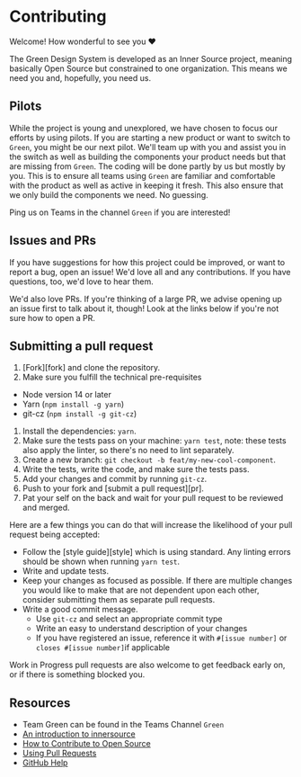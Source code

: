 # Contributing

Welcome! How wonderful to see you ❤️

The Green Design System is developed as an Inner Source project, meaning basically Open Source but constrained to one organization. This means we need you and, hopefully, you need us.

## Pilots

While the project is young and unexplored, we have chosen to focus our efforts by using pilots. If you are starting a new product or want to switch to `Green`, you might be our next pilot. We'll team up with you and assist you in the switch as well as building the components your product needs but that are missing from `Green`. The coding will be done partly by us but mostly by you. This is to ensure all teams using `Green` are familiar and comfortable with the product as well as active in keeping it fresh. This also ensure that we only build the components we need. No guessing.

Ping us on Teams in the channel `Green` if you are interested!

## Issues and PRs

If you have suggestions for how this project could be improved, or want to report a bug, open an issue! We'd love all and any contributions. If you have questions, too, we'd love to hear them.

We'd also love PRs. If you're thinking of a large PR, we advise opening up an issue first to talk about it, though! Look at the links below if you're not sure how to open a PR.

## Submitting a pull request

1. [Fork][fork] and clone the repository.
1. Make sure you fulfill the technical pre-requisites

- Node version 14 or later
- Yarn (`npm install -g yarn`)
- git-cz (`npm install -g git-cz`)

1. Install the dependencies: `yarn`.
1. Make sure the tests pass on your machine: `yarn test`, note: these tests also apply the linter, so there's no need to lint separately.
1. Create a new branch: `git checkout -b feat/my-new-cool-component`.
1. Write the tests, write the code, and make sure the tests pass.
1. Add your changes and commit by running `git-cz`.
1. Push to your fork and [submit a pull request][pr].
1. Pat your self on the back and wait for your pull request to be reviewed and merged.

Here are a few things you can do that will increase the likelihood of your pull request being accepted:

- Follow the [style guide][style] which is using standard. Any linting errors should be shown when running `yarn test`.
- Write and update tests.
- Keep your changes as focused as possible. If there are multiple changes you would like to make that are not dependent upon each other, consider submitting them as separate pull requests.
- Write a good commit message.
  - Use `git-cz` and select an appropriate commit type
  - Write an easy to understand description of your changes
  - If you have registered an issue, reference it with `#[issue number]` or `closes #[issue number]`if applicable

Work in Progress pull requests are also welcome to get feedback early on, or if there is something blocked you.

## Resources

- Team Green can be found in the Teams Channel `Green`
- [An introduction to innersource](https://resources.github.com/whitepapers/introduction-to-innersource/)
- [How to Contribute to Open Source](https://opensource.guide/how-to-contribute/)
- [Using Pull Requests](https://help.github.com/articles/about-pull-requests/)
- [GitHub Help](https://help.github.com)
